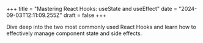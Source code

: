 +++
title = "Mastering React Hooks: useState and useEffect"
date = "2024-09-03T12:11:09.255Z"
draft = false
+++

  Dive deep into the two most commonly used React Hooks and learn how to effectively manage component state and side effects.
        